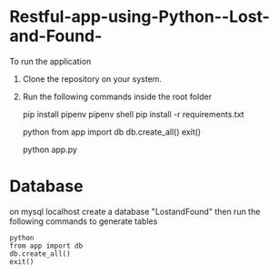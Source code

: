 # Restful-app-using-Python--Lost-and-Found-
 
 To run the application
 
 1. Clone the repository on your system.
 2. Run the following commands inside the root folder
    
    pip install pipenv
    pipenv shell
    pip install -r requirements.txt

    python
    from app import db
    db.create_all()
    exit()

    python app.py

# Database
on mysql localhost create a database "LostandFound"
then run the following commands to generate tables

    python
    from app import db
    db.create_all()
    exit()


